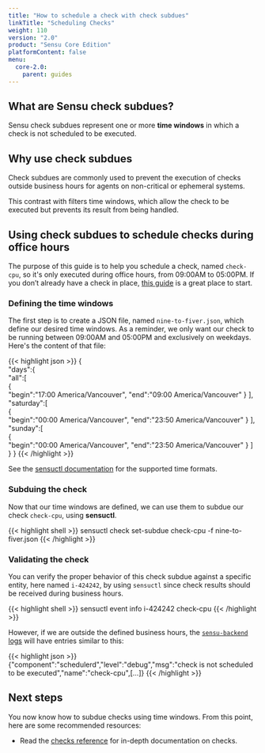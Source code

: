 ```yaml
---
title: "How to schedule a check with check subdues"
linkTitle: "Scheduling Checks"
weight: 110
version: "2.0"
product: "Sensu Core Edition"
platformContent: false
menu: 
  core-2.0:
    parent: guides
---
```


## What are Sensu check subdues?

Sensu check subdues represent one or more **time windows** in which a check is
not scheduled to be executed.

## Why use check subdues

Check subdues are commonly used to prevent the execution of checks outside
business hours for agents on non-critical or ephemeral systems.

This contrast with filters time windows, which allow the check to be executed
but prevents its result from being handled.

## Using check subdues to schedule checks during office hours

The purpose of this guide is to help you schedule a check, named `check-cpu`, so
it's only executed during office hours, from 09:00AM to 05:00PM. If you
don’t already have a check in place, [this guide][1] is a great place to start.

### Defining the time windows

The first step is to create a JSON file, named `nine-to-fiver.json`, which
define our desired time windows. As a reminder, we only want our check to be
running between 09:00AM and 05:00PM and exclusively on weekdays. Here's the
content of that file:

{{< highlight json >}}
{  
   "days":{  
      "all":[  
         {  
            "begin":"17:00 America/Vancouver",
            "end":"09:00 America/Vancouver"
         }
      ],
      "saturday":[  
         {  
            "begin":"00:00 America/Vancouver",
            "end":"23:50 America/Vancouver"
         }
      ],
      "sunday":[  
         {  
            "begin":"00:00 America/Vancouver",
            "end":"23:50 America/Vancouver"
         }
      ]
   }
}
{{< /highlight >}}

See the [sensuctl documentation][4] for the supported time formats.

### Subduing the check

Now that our time windows are defined, we can use them to subdue our check
`check-cpu`, using **sensuctl**.

{{< highlight shell >}}
sensuctl check set-subdue check-cpu -f nine-to-fiver.json
{{< /highlight >}}

### Validating the check

You can verify the proper behavior of this check subdue against a specific
entity, here named `i-424242`, by using `sensuctl` since check results should be
received during business hours.

{{< highlight shell >}}
sensuctl event info i-424242 check-cpu
{{< /highlight >}}

However, if we are outside the defined business hours, the [`sensu-backend`
logs][2] will have entries similar to this:

{{< highlight json >}}
{"component":"schedulerd","level":"debug","msg":"check is not scheduled to be executed","name":"check-cpu",[...]}
{{< /highlight >}}

## Next steps

You now know how to subdue checks using time windows. From this point, here
are some recommended resources:

* Read the [checks reference][3] for in-depth
  documentation on checks. 

[1]: ../monitor-server-resources/
[2]: ../../getting-started/installation-and-configuration/#validating-the-services
[3]: ../../reference/handlers
[4]: ../../reference/sensuctl/#time-windows